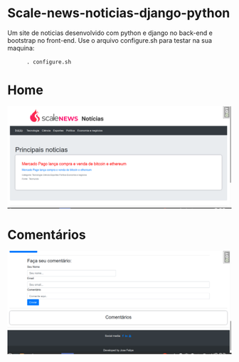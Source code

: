 # Scale-news-noticias-django-python
Um site de noticias desenvolvido com python e django no back-end e bootstrap no front-end. Use o arquivo configure.sh para testar na sua maquina:

      
      
          . configure.sh
          
# Home

![alt text](https://github.com/Felipe500/Scale-news-noticias-django-python/blob/main/screen.png?raw=true)

# Comentários
![alt text](https://github.com/Felipe500/Scale-news-noticias-django-python/blob/main/screen2.png?raw=true)


